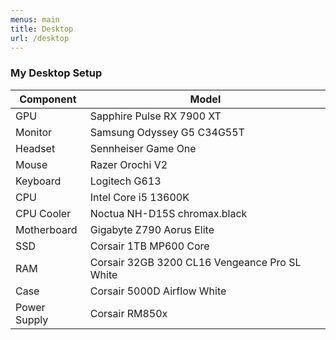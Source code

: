 ```yaml
---
menus: main
title: Desktop
url: /desktop
---
```


### My Desktop Setup

| Component    | Model                                         |
| ------------ | --------------------------------------------- |
| GPU          | Sapphire Pulse RX 7900 XT                     |
| Monitor      | Samsung Odyssey G5 C34G55T                    |
| Headset      | Sennheiser Game One                           |
| Mouse        | Razer Orochi V2                               |
| Keyboard     | Logitech G613                                 |
| CPU          | Intel Core i5 13600K                          |
| CPU Cooler   | Noctua NH-D15S chromax.black                  |
| Motherboard  | Gigabyte Z790 Aorus Elite                     |
| SSD          | Corsair 1TB MP600 Core                        |
| RAM          | Corsair 32GB 3200 CL16 Vengeance Pro SL White |
| Case         | Corsair 5000D Airflow White                   |
| Power Supply | Corsair RM850x                                |
